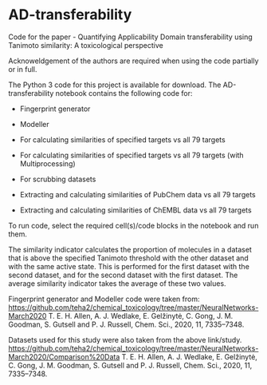 # AD-transferability
Code for the paper - Quantifying Applicability Domain transferability using Tanimoto similarity: A toxicological perspective

Acknoweldgement of the authors are required when using the code partially or in full.

The Python 3 code for this project is available for download. The AD-transferability notebook contains the following code for:

 - Fingerprint generator
 - Modeller
 - For calculating similarities of specified targets vs all 79 targets
 - For calculating similarities of specified targets vs all 79 targets (with Multiprocessing)
 - For scrubbing datasets


 - Extracting and calculating similarities of PubChem data vs all 79 targets
 - Extracting and calculating similarities of ChEMBL data vs all 79 targets

To run code, select the required cell(s)/code blocks in the notebook and run them.

The similarity indicator calculates the proportion of molecules in a dataset that is above the specified Tanimoto threshold with the other dataset and with the same active state.
This is performed for the first dataset with the second dataset, and for the second dataset with the first dataset. The average similarity indicator takes the average of these two
values.

Fingerprint generator and Modeller code were taken from:
https://github.com/teha2/chemical_toxicology/tree/master/NeuralNetworks-March2020
T. E. H. Allen, A. J. Wedlake, E. Gelžinytė, C. Gong, J. M. Goodman, S. Gutsell and P. J. Russell, Chem. Sci., 2020, 11, 7335–7348.

Datasets used for this study were also taken from the above link/study.
https://github.com/teha2/chemical_toxicology/tree/master/NeuralNetworks-March2020/Comparison%20Data
T. E. H. Allen, A. J. Wedlake, E. Gelžinytė, C. Gong, J. M. Goodman, S. Gutsell and P. J. Russell, Chem. Sci., 2020, 11, 7335–7348.
